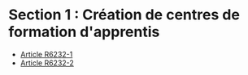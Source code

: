 # Section 1 : Création de centres de formation d'apprentis

* [Article R6232-1](./LEGIARTI000029446135.md)
* [Article R6232-2](./LEGIARTI000018523838.md)
